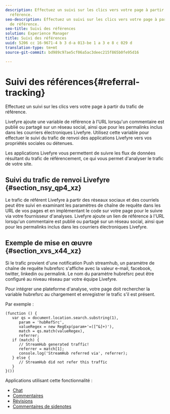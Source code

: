 ```yaml
---
description: Effectuez un suivi sur les clics vers votre page à partir du trafic de
  référence.
seo-description: Effectuez un suivi sur les clics vers votre page à partir du trafic
  de référence.
seo-title: Suivi des références
solution: Experience Manager
title: Suivi des références
uuid: 5206 cc 16-9671-4 b 3 d-a 013-be 1 a 3 e 8 c 029 d
translation-type: tm+mt
source-git-commit: bd989c97ae5cf06a5ac3deec215f865b0fe95d16

---
```



# Suivi des références{#referral-tracking}

Effectuez un suivi sur les clics vers votre page à partir du trafic de référence.

Livefyre ajoute une variable de référence à l'URL lorsqu'un commentaire est publié ou partagé sur un réseau social, ainsi que pour les permalinks inclus dans les courriers électroniques Livefyre. Utilisez cette variable pour effectuer le suivi du trafic de renvoi des applications Livefyre vers vos propriétés sociales ou détenues.

Les applications Livefyre vous permettent de suivre les flux de données résultant du trafic de référencement, ce qui vous permet d'analyser le trafic de votre site.

## Suivi du trafic de renvoi Livefyre {#section_nsy_qp4_xz}

Le trafic de référent Livefyre à partir des réseaux sociaux et des courriels peut être suivi en examinant les paramètres de chaîne de requête dans les URL de vos pages et en implémentant le code sur votre page pour le suivre via votre fournisseur d'analyses. Livefyre ajoute un lien de référence à l'URL lorsqu'un commentaire est publié ou partagé sur un réseau social, ainsi que pour les permalinks inclus dans les courriers électroniques Livefyre.

## Exemple de mise en œuvre {#section_xvs_x44_xz}

Si le trafic provient d'une notification Push streamhub, un paramètre de chaîne de requête hubrefsrc s'affiche avec la valeur e-mail, facebook, twitter, linkedin ou permalink. Le nom du paramètre hubrefsrc peut être configuré au niveau réseau par votre équipe Livefyre.

Pour intégrer une plateforme d'analyse, votre page doit rechercher la variable hubrefsrc au chargement et enregistrer le trafic s'il est présent.

Par exemple :

```
(function () { 
   var qs = document.location.search.substring(1), 
      param = 'hubRefSrc', 
      valueRegex = new RegExp(param+'=([^&]+)'), 
      match = qs.match(valueRegex), 
      referrer; 
   if (match) { 
      // StreamHub generated traffic! 
      referrer = match[1]; 
      console.log('StreamHub referred via', referrer); 
   } else { 
      // StreamHub did not refer this traffic 
   } 
}())
```

Applications utilisant cette fonctionnalité :

* [Chat](/help/using/c-about-apps/c-chat-app/c-chat-app.md)
* [Commentaires](/help/using/c-about-apps/c-comments/c-comments.md)
* [Révisions](/help/using/c-about-apps/c-reviews-app/c-reviews-app.md)
* [Commentaires de sidenotes](/help/using/c-about-apps/c-sidenotes-app/c-sidenotes-app.md)